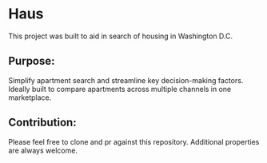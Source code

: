 # Haus

This project was built to aid in search of housing in Washington D.C.

## Purpose:
Simplify apartment search and streamline key decision-making factors. Ideally built to compare apartments across multiple channels in one marketplace.

## Contribution:
Please feel free to clone and pr against this repository. Additional properties are always welcome.
